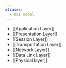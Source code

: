 ```yaml
---
aliases:
  - OSI model
---
```


- [[Application Layer]]
- [[Presentation Layer]]
- [[Session Layer]]
- [[Transportation Layer]]
- [[Network Layer]]
- [[Data Link Layer]]
- [[Physical layer]]